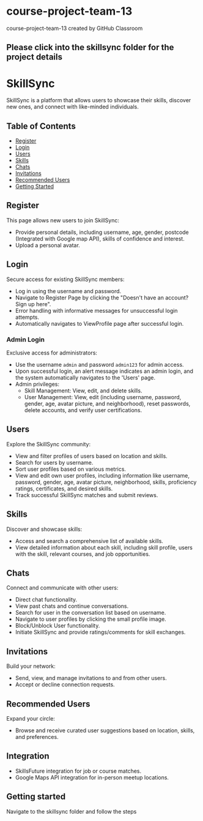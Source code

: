 # course-project-team-13

course-project-team-13 created by GitHub Classroom

## Please click into the skillsync folder for the project details

# SkillSync

SkillSync is a platform that allows users to showcase their skills, discover new ones, and connect with like-minded individuals.

## Table of Contents

- [Register](#register)
- [Login](#login)
- [Users](#users)
- [Skills](#skills)
- [Chats](#chats)
- [Invitations](#invitations)
- [Recommended Users](#recommended-users)
- [Getting Started](#getting-started)

## Register

This page allows new users to join SkillSync:
- Provide personal details, including username, age, gender, postcode (Integrated with Google map API), skills of confidence and interest.
- Upload a personal avatar.

## Login

Secure access for existing SkillSync members:
- Log in using the username and password.
- Navigate to Register Page by clicking the "Doesn't have an account? Sign up here".
- Error handling with informative messages for unsuccessful login attempts.
- Automatically navigates to ViewProfile page after successful login.

### Admin Login

Exclusive access for administrators:
- Use the username `admin` and password `admin123` for admin access.
- Upon successful login, an alert message indicates an admin login, and the system automatically navigates to the 'Users' page.
- Admin privileges: 
  - Skill Management: View, edit, and delete skills.
  - User Management: View, edit (including username, password, gender, age, avatar picture, and neighborhood), reset passwords, delete accounts, and verify user certifications.

## Users

Explore the SkillSync community:
- View and filter profiles of users based on location and skills.
- Search for users by username.
- Sort user profiles based on various metrics.
- View and edit own user profiles, including information like username, password, gender, age, avatar picture, neighborhood, skills, proficiency ratings, certificates, and desired skills.
- Track successful SkillSync matches and submit reviews.

## Skills

Discover and showcase skills:
- Access and search a comprehensive list of available skills.
- View detailed information about each skill, including skill profile, users with the skill, relevant courses, and job opportunities.

## Chats

Connect and communicate with other users:
- Direct chat functionality.
- View past chats and continue conversations.
- Search for user in the conversation list based on username.
- Navigate to user profiles by clicking the small profile image.
- Block/Unblock User functionality.
- Initiate SkillSync and provide ratings/comments for skill exchanges.

## Invitations

Build your network:
- Send, view, and manage invitations to and from other users.
- Accept or decline connection requests.

## Recommended Users

Expand your circle:
- Browse and receive curated user suggestions based on location, skills, and preferences.

## Integration

- SkillsFuture integration for job or course matches.
- Google Maps API integration for in-person meetup locations.

## Getting started
Navigate to the skillsync folder and follow the steps

